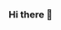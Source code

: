 ### Hi there 👋

<!--
**xammyboii/xammyboii** is a ✨ _special_ ✨ repository because its `README.md` (this file) appears on your GitHub profile.

Here are some ideas to get you started:

- 🔭 I’m currently working on ... finishing term 5
- 🌱 I’m currently learning ... Ruby on Rails framework & Android Studio
- 📫 How to reach me: ... xavieryabados.09@gmail.com
- ⚡ Fun fact: ... I love going to the movies!
-->
